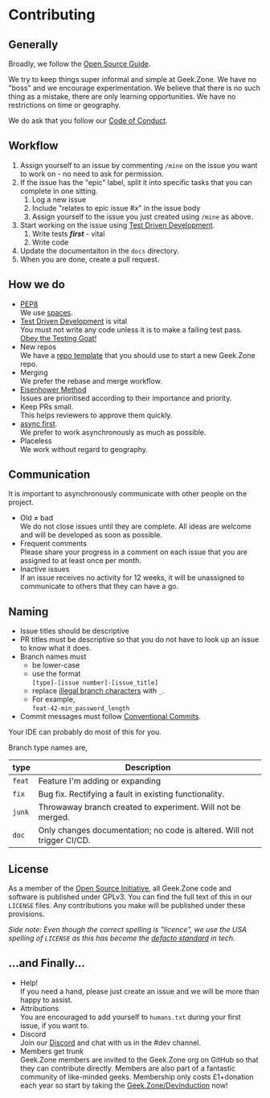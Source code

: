 # Contributing

## Generally

Broadly, we follow the [Open Source Guide](https://opensource.guide/how-to-contribute/).

We try to keep things super informal and simple at Geek.Zone. We have no "boss" and we encourage experimentation. We
believe that there is no such thing as a mistake, there are only learning opportunities. We have no restrictions on time
or geography.

We do ask that you follow our [Code of Conduct](https://geek.zone/code-of-conduct/).

## Workflow
1. Assign yourself to an issue by commenting `/mine` on the issue you want to work on - no need to ask for permission.
2. If the issue has the "epic" label, split it into specific tasks that you can complete in one sitting.
    1. Log a new issue
    2. Include "relates to epic issue #*x*" in the issue body
    3. Assign yourself to the issue you just created using `/mine` as above.
3. Start working on the issue using [Test Driven Development](https://youtu.be/llaUBH5oayw).
   1. Write tests ***first*** - vital
   2. Write code
3. Update the documentaiton in the `docs` directory.
4. When you are done, create a pull request.

## How we do
- [PEP8](https://www.python.org/dev/peps/pep-0008/#tabs-or-spaces)
    <br>We use [spaces](https://www.youtube.com/watch?v=SsoOG6ZeyUI).
- [Test Driven Development](https://youtu.be/llaUBH5oayw) is vital
    <br>You must not write any code unless it is to make a failing test pass. [Obey the Testing Goat!](https://www.obeythetestinggoat.com/pages/book.html#toc)
- New repos
    <br>We have a [repo template](https://github.com/GeekZoneHQ/template) that you should use to start a new Geek.Zone repo.
- Merging
  <br>We prefer the rebase and merge workflow.
- [Eisenhower Method](https://en.wikipedia.org/wiki/Time_management#The_Eisenhower_Method)
  <br>Issues are prioritised according to their importance and priority.
- Keep PRs small.
  <br>This helps reviewers to approve them quickly.
- [async first](https://about.gitlab.com/company/culture/all-remote/asynchronous/).
  <br>We prefer to work asynchronously as much as possible.
- Placeless
  <br>We work without regard to geography.

## Communication
It is important to asynchronously communicate with other people on the project.

- Old ≠ bad
  <br>We do not close issues until they are complete. All ideas are welcome and will be developed as soon as possible.
- Frequent comments
  <br>Please share your progress in a comment on each issue that you are assigned to at least once per month.
- Inactive issues
  <br>If an issue receives no activity for 12 weeks, it will be unassigned to communicate to others that they can have a go.

## Naming

- Issue titles should be descriptive 
- PR titles must be descriptive so that you do not have to look up an issue to know what it does.
- Branch names must
  - be lower-case 
  - use the format<br />
    `[type]-[issue number]-[issue_title]`
  - replace [illegal branch characters](https://git-scm.com/docs/git-check-ref-format) with `_`. 
  - For example,<br />
   `feat-42-min_password_length`
- Commit messages must follow [Conventional Commits](https://conventionalcommits.org/).

Your IDE can probably do most of this for you.

Branch type names are,

| type   | Description                                                             |
|--------|-------------------------------------------------------------------------|
| `feat` | Feature I'm adding or expanding                                         | 
| `fix`  | Bug fix. Rectifying a fault in existing functionality.                  |
| `junk` | Throwaway branch created to experiment. Will not be merged.             |
| `doc`  | Only changes documentation; no code is altered. Will not trigger CI/CD. |


## License

As a member of the [Open Source Initiative](https://opensource.org/osi-affiliate-membership), all Geek.Zone code and software is published under GPLv3. You can find the full text of this in our `LICENSE` files. Any
contributions you make will be published under these provisions.

_Side note: Even though the correct spelling is "licence", we use the USA spelling of `LICENSE` as this has become the
[defacto standard](https://xkcd.com/927/) in tech._

## ...and Finally...

- Help!
  <br>If you need a hand, please just create an issue and we will be more than happy to assist.
- Attributions
  <br>You are encouraged to add yourself to `humans.txt` during your first issue, if you want to.
- Discord
  <br>Join our [Discord](http://geek.zone/discord) and chat with us in the #dev channel.  
- Members get trunk
  <br>Geek.Zone members are invited to the Geek.Zone org on GitHub so that they can contribute directly. Members are also part of a fantastic community of like-minded geeks. Membership only costs £1+donation each year so start by taking the [Geek.Zone/DevInduction](https://geek.zone/devinduction) now!
